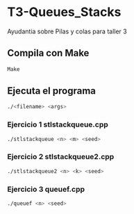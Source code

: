 # T3-Queues_Stacks
Ayudantia sobre Pilas y colas para taller 3

## Compila con Make

```bash
Make
```
## Ejecuta el programa

```bash
./<filename> <args>
```

### Ejercicio 1 stlstackqueue.cpp

```bash
./stlstackqueue <n> <m> <seed>
```

### Ejercicio 2 stlstackqueue2.cpp
```bash
./stlstackqueue2 <n> <k> <seed>
```
### Ejercicio 3 queuef.cpp
```bash
./queuef <n> <seed> 
```